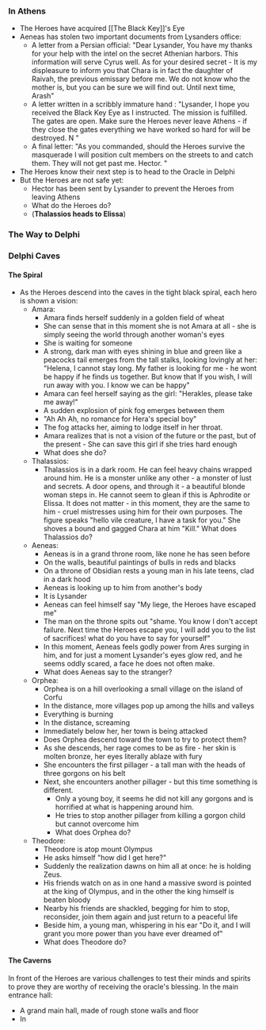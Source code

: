 ### In Athens
- The Heroes have acquired [[The Black Key]]'s Eye
- Aeneas has stolen two important documents from Lysanders office:
	- A letter from a Persian official:
	  "Dear Lysander,
	  You have my thanks for your help with the intel on the secret Athenian harbors. 
	  This information will serve Cyrus well. 
	  As for your desired secret - It is my displeasure to inform you that Chara is in fact the daughter of Raivah, the previous emissary before me. 
	  We do not know who the mother is, but you can be sure we will find out. 
	  Until next time, Arash"
	- A letter written in a scribbly immature hand :
	  "Lysander,
	  I hope you received the Black Key Eye as I instructed.
	  The mission is fulfilled. The gates are open. 
	  Make sure the Heroes never leave Athens -
	   if they close the gates everything we have worked so hard for will be destroyed.
	  N
	  "
	- A final letter:
	  "As you commanded, should the Heroes survive the masquerade I will position cult members on the streets to and catch them.
	  They will not get past me.
	  Hector.
	  "
- The Heroes know their next step is to head to the Oracle in Delphi
- But the Heroes are not safe yet:
	- Hector has been sent by Lysander to prevent the Heroes from leaving Athens
	- What do the Heroes do?
	- (**Thalassios heads to Elissa**)

### The Way to Delphi

### Delphi Caves

#### The Spiral
- As the Heroes descend into the caves in the tight black spiral, each hero is shown a vision:
	- Amara:
		- Amara finds herself suddenly in a golden field of wheat
		- She can sense that in this moment she is not Amara at all - she is simply seeing the world through another woman's eyes
		- She is waiting for someone
		- A strong, dark man with eyes shining in blue and green like a peacocks tail emerges from the tall stalks, looking lovingly at her:
		  "Helena, I cannot stay long. 
		  My father is looking for me - he wont be happy if he finds us together.
		  But know that If you wish, I will run away with you. I know we can be happy"
		- Amara can feel herself saying as the girl: "Herakles, please take me away!"
		- A sudden explosion of pink fog emerges between them
		- "Ah Ah Ah, no romance for Hera's special boy"
		- The fog attacks her, aiming to lodge itself in her throat. 
		- Amara realizes that is not a vision of the future or the past, but of the present - She can save this girl if she tries hard enough
		- What does she do?
	- Thalassios:
		- Thalassios is in a dark room.
		  He can feel heavy chains wrapped around him.
		  He is a monster unlike any other - a monster of lust and secrets.
		  A door opens, and through it - a beautiful blonde woman steps in.
		  He cannot seem to glean if this is Aphrodite or Elissa.
		  It does not matter - in this moment, they are the same to him - cruel mistresses using him for their own purposes.
		  The figure speaks "hello vile creature, I have a task for you."
		  She shoves a bound and gagged Chara at him "Kill."
		  What does Thalassios do?
	- Aeneas:
		- Aeneas is in a grand throne room, like none he has seen before
		- On the walls, beautiful paintings of bulls in reds and blacks
		- On a throne of Obsidian rests a young man in his late teens, clad in a dark hood 
		- Aeneas is looking up to him from another's body
		- It is Lysander
		- Aeneas can feel himself say "My liege, the Heroes have escaped me"
		- The man on the throne spits out "shame. You know I don't accept failure. Next time the Heroes escape you, 
		  I will add you to the list of sacrifices! what do you have to say for yourself"
		- In this moment, Aeneas feels godly power from Ares surging in him, and for just a moment Lysander's eyes glow red, and he seems oddly scared, a face he does not often make. 
		- What does Aeneas say to the stranger?
	- Orphea:
		- Orphea is on a hill overlooking a small village on the island of Corfu
		- In the distance, more villages pop up among the hills and valleys
		- Everything is burning
		- In the distance, screaming
		- Immediately below her, her town is being attacked
		- Does Orphea descend toward the town to try to protect them?
		- As she descends, her rage comes to be as fire - her skin is molten bronze, her eyes literally ablaze with fury
		- She encounters the first pillager - a tall man with the heads of three gorgons on his belt
		- Next, she encounters another pillager - but this time something is different.
			- Only a young boy, it seems he did not kill any gorgons and is horrified at what is happening around him.
			- He tries to stop another pillager from killing a gorgon child but cannot overcome him
			- What does Orphea do?
	- Theodore:
		- Theodore is atop mount Olympus
		- He asks himself "how did I get here?"
		- Suddenly the realization dawns on him all at once: he is holding Zeus.
		- His friends watch on as in one hand a massive sword is pointed at the king of Olympus, and in the other the king himself is beaten bloody
		- Nearby his friends are shackled, begging for him to stop, reconsider, join them again and just return to a peaceful life
		- Beside him, a young man, whispering in his ear "Do it, and I will grant you more power than you have ever dreamed of"
		- What does Theodore do?

#### The Caverns
In front of the Heroes are various challenges to test their minds and spirits to prove they are worthy of receiving the oracle's blessing.
In the main entrance hall:
- A grand main hall, made of rough stone walls and floor 
- In 